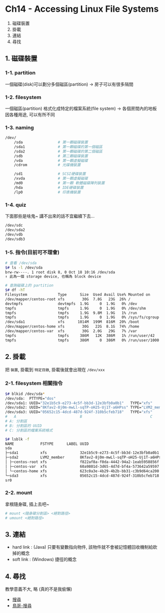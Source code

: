 # Ch14 - Accessing Linux File Systems

1. 磁碟裝置
2. 掛載
3. 連結
4. 尋找


## 1. 磁碟裝置

### 1-1. partition

一個磁碟(disk)可以劃分多個磁區(partition) → 房子可以有很多隔間


### 1-2. filesystem

一個磁區(partition) 格式化成特定的檔案系統(file system) → 各個房間內的地板因各種用途, 可以有所不同


### 1-3. naming

```sh
/dev/
    /sda                # 第一顆磁碟裝置
    /sda1               # 第一顆磁碟的第一個磁區
    /sda2               # 第一顆磁碟的第二個磁區
    /sdb                # 第二顆磁碟裝置
    /vda                # 第一顆虛擬磁碟
    /cdrom              # 光碟機裝置

    /sd1                # SCSI硬碟裝置
    /xvda               # 第一顆虛擬磁碟
    /md0                # 第一顆 軟體磁碟陣列裝置
    /hda                # IDE硬碟裝置
    /lp0                # 印表機裝置
```


### 1-4. quiz

下面那些是啥鬼~ 講不出來的話不宜繼續下去...

```sh
/dev/sdc
/dev/sda2
/dev/vdb
/dev/sdb3
```


### 1-5. 指令(目前可不理會)

```sh
# 查看 /dev/sda
$# ls -l /dev/sda
brw-rw----. 1 root disk 8, 0 Oct 18 10:16 /dev/sda
↑ 此為一個 storage device, 也稱為 block device

# 查詢磁碟上的 partition
$# df -hT
Filesystem              Type      Size  Used Avail Use% Mounted on
/dev/mapper/centos-root xfs        30G  7.8G   23G  26% /
devtmpfs                devtmpfs  1.9G     0  1.9G   0% /dev
tmpfs                   tmpfs     1.9G     0  1.9G   0% /dev/shm
tmpfs                   tmpfs     1.9G  9.8M  1.9G   1% /run
tmpfs                   tmpfs     1.9G     0  1.9G   0% /sys/fs/cgroup
/dev/sda1               xfs      1014M  199M  816M  20% /boot
/dev/mapper/centos-home xfs        30G   22G  8.1G  74% /home
/dev/mapper/centos-var  xfs        30G  2.0G   29G   7% /var
tmpfs                   tmpfs     386M   12K  386M   1% /run/user/42
tmpfs                   tmpfs     386M     0  386M   0% /run/user/1000
```


## 2. 掛載

把 `裝置`, 掛載到 `特定目錄`, 掛載後就會出現在 `/dev/xxx`


### 2-1. filesystem 相關指令

```sh
$# blkid /dev/sda*
/dev/sda:  PTTYPE="dos"
/dev/sda1: UUID="32e1b5c9-e273-4c5f-bb3d-12e3bfb0a0b1"   TYPE="xfs"
/dev/sda2: UUID="8Kfav2-8j0m-mwLl-sqTP-oH25-Uj1T-a6HPss" TYPE="LVM2_member"
/dev/sda3: UUID="05652c15-4dcd-487d-924f-310b5cfeb718"   TYPE="xfs"
#   A                             B                               C
# A: 分割區
# B: 分割區的 UUID
# C: 分割區的檔案系統格式

$# lsblk -f
NAME            FSTYPE      LABEL UUID                                   MOUNTPOINT
sda
├─sda1          xfs               32e1b5c9-e273-4c5f-bb3d-12e3bfb0a0b1   /boot
├─sda2          LVM2_member       8Kfav2-8j0m-mwLl-sqTP-oH25-Uj1T-a6HPss
│ ├─centos-root xfs               f822af8a-f0da-4442-94a2-1eab5958856f   /
│ ├─centos-var  xfs               60a9801d-3d65-4d7d-bf4a-573642a59597   /var
│ └─centos-home xfs               623c0a3e-4b29-4b2b-bb31-c3b9d64ca200   /home
└─sda3          xfs               05652c15-4dcd-487d-924f-310b5cfeb718
sr0
```

### 2-2. mount

拿根隨身碟, 插上去吧~

```sh
# mount <隨身碟分割區> <絕對路徑>
# umount <絕對路徑>
```


## 3. 連結

- hard link : (Java) 只要有變數指向物件, 該物件就不會被記憶體回收機制給砍掉的概念
- soft link : (Windows) 捷徑的概念


## 4. 尋找

教學意義不大, 略 (真的不是我偷懶)

- [搜尋](https://github.com/cool21540125/documentation-notes/blob/master/linux/shell/find.md)
- [鳥哥-搜尋](http://linux.vbird.org/linux_basic/0220filemanager.php)
